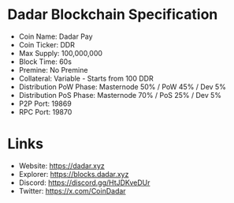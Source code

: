 # Dadar Blockchain Specification

- Coin Name: Dadar Pay
- Coin Ticker: DDR
- Max Supply: 100,000,000
- Block Time: 60s
- Premine: No Premine
- Collateral: Variable - Starts from 100 DDR
- Distribution PoW Phase: Masternode 50% / PoW 45% / Dev 5%
- Distribution PoS Phase: Masternode 70% / PoS 25% / Dev 5%
- P2P Port: 19869
- RPC Port: 19870

# Links

- Website: https://dadar.xyz
- Explorer: https://blocks.dadar.xyz
- Discord: https://discord.gg/HtJDKveDUr
- Twitter: https://x.com/CoinDadar
